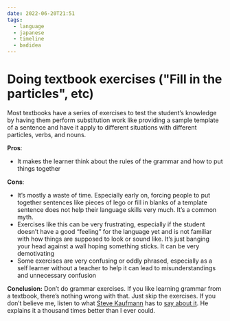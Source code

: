 ```yaml
---
date: 2022-06-20T21:51
tags:
  - language
  - japanese
  - timeline
  - badidea
---
```


# Doing textbook exercises ("Fill in the particles", etc)

Most textbooks have a series of exercises to test the student’s knowledge by
having them perform substitution work like providing a sample template of a
sentence and have it apply to different situations with different particles,
verbs, and nouns.

**Pros**:

 * It makes the learner think about the rules of the grammar and how to put
   things together

**Cons**:

 * It’s mostly a waste of time. Especially early on, forcing people to put
   together sentences like pieces of lego or fill in blanks of a template
   sentence does not help their language skills very much. It’s a common myth.
 * Exercises like this can be very frustrating, especially if the student
   doesn’t have a good “feeling” for the language yet and is not familiar with
   how things are supposed to look or sound like. It’s just banging your head
   against a wall hoping something sticks. It can be very demotivating
 * Some exercises are very confusing or oddly phrased, especially as a self
   learner without a teacher to help it can lead to misunderstandings and
   unnecessary confusion

**Conclusion:** Don’t do grammar exercises. If you like learning grammar from a
textbook, there’s nothing wrong with that. Just skip the exercises. If you don’t
believe me, listen to what [Steve Kaufmann](https://en.wikipedia.org/wiki/Steve_Kaufmann)
has to [say about it](https://youtu.be/rmIa1v1BNkY?t=61). He explains it a
thousand times better than I ever could.


